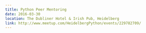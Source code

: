 ```yaml
---
title: Python Peer Mentoring
date: 2016-03-30
location: The Dubliner Hotel & Irish Pub, Heidelberg
link: http://www.meetup.com/HeidelbergPython/events/229782709/
---
```

